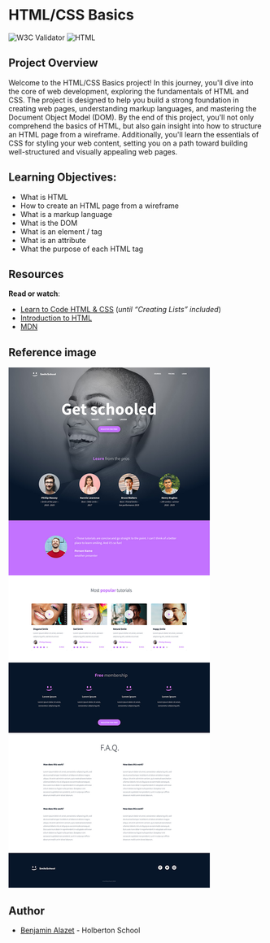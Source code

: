 # HTML/CSS Basics

  ![W3C Validator](https://img.shields.io/badge/W3C-Validator-green.svg) ![HTML](https://img.shields.io/badge/-HTML-orange?logo=html5&logoColor=white)

## Project Overview

Welcome to the HTML/CSS Basics project! In this journey, you'll dive into the core of web development, exploring the fundamentals of HTML and CSS. The project is designed to help you build a strong foundation in creating web pages, understanding markup languages, and mastering the Document Object Model (DOM). By the end of this project, you'll not only comprehend the basics of HTML, but also gain insight into how to structure an HTML page from a wireframe. Additionally, you'll learn the essentials of CSS for styling your web content, setting you on a path toward building well-structured and visually appealing web pages.

## Learning Objectives:

-   What is HTML
-   How to create an HTML page from a wireframe
-   What is a markup language
-   What is the DOM
-   What is an element / tag
-   What is an attribute
-   What the purpose of each HTML tag

## Resources

**Read or watch**:

-   [Learn to Code HTML & CSS](https://intranet.hbtn.io/rltoken/D6o845Dj6bWanYggYGQK4A "Learn to Code HTML & CSS")  (_until “Creating Lists” included_)
-   [Introduction to HTML](https://intranet.hbtn.io/rltoken/odwyiWUlo7nyK3UR6FUEdg "Introduction to HTML")
-   [MDN](https://intranet.hbtn.io/rltoken/STnL1M-mwzCvnzHtG21XGQ "MDN")

## Reference image

![In this and coming projects, we will implement from scratch a webpage from a designer file.](DesignerFile.jpg)

## Author
- [Benjamin Alazet](https://github.com/Yliaze) - Holberton School